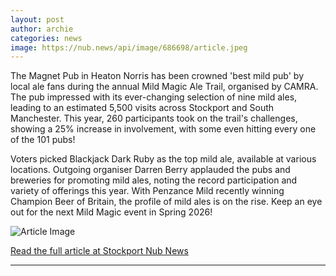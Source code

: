 ```yaml
---
layout: post
author: archie
categories: news
image: https://nub.news/api/image/686698/article.jpeg
---
```

The Magnet Pub in Heaton Norris has been crowned 'best mild pub' by local ale fans during the annual Mild Magic Ale Trail, organised by CAMRA. The pub impressed with its ever-changing selection of nine mild ales, leading to an estimated 5,500 visits across Stockport and South Manchester. This year, 260 participants took on the trail's challenges, showing a 25% increase in involvement, with some even hitting every one of the 101 pubs! 

Voters picked Blackjack Dark Ruby as the top mild ale, available at various locations. Outgoing organiser Darren Berry applauded the pubs and breweries for promoting mild ales, noting the record participation and variety of offerings this year. With Penzance Mild recently winning Champion Beer of Britain, the profile of mild ales is on the rise. Keep an eye out for the next Mild Magic event in Spring 2026!

![Article Image](https://nub.news/api/image/686698/article.jpeg)

[Read the full article at Stockport Nub News](https://stockport.nub.news/news/local-news/the-magnet-voted-best-mild-pub-by-stockport-ale-enthusiasts-270270)

---
